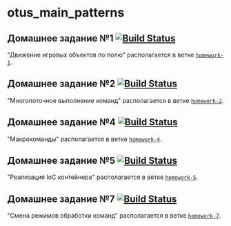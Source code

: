 # otus_main_patterns


## Домашнее задание №1 [![Build Status](https://www.travis-ci.com/a-zvg/otus_main_patterns.svg?branch=homework-1)](https://www.travis-ci.com/github/a-zvg/otus_main_patterns/builds/227019123)

"Движение игровых объектов по полю" располагается в ветке [`homework-1`](https://github.com/a-zvg/otus_main_patterns/tree/homework-1).

## Домашнее задание №2 [![Build Status](https://github.com/a-zvg/otus_main_patterns/actions/workflows/cmake.yml/badge.svg?branch=homework-2)](https://github.com/a-zvg/otus_main_patterns/runs/2823477535)

"Многопоточное выполнение команд" располагается в ветке [`homework-2`](https://github.com/a-zvg/otus_main_patterns/tree/homework-2).

## Домашнее задание №4 [![Build Status](https://github.com/a-zvg/otus_main_patterns/actions/workflows/cmake.yml/badge.svg?branch=homework-4)](https://github.com/a-zvg/otus_main_patterns/runs/4700471273)

"Макрокоманды" располагается в ветке [`homework-4`](https://github.com/a-zvg/otus_main_patterns/tree/homework-4).

## Домашнее задание №5 [![Build Status](https://github.com/a-zvg/otus_main_patterns/actions/workflows/cmake.yml/badge.svg?branch=homework-5)](https://github.com/a-zvg/otus_main_patterns/runs/4715434914)

"Реализация IoC контейнера" располагается в ветке [`homework-5`](https://github.com/a-zvg/otus_main_patterns/tree/homework-5).

## Домашнее задание №7 [![Build Status](https://github.com/a-zvg/otus_main_patterns/actions/workflows/cmake.yml/badge.svg?branch=homework-7)](https://github.com/a-zvg/otus_main_patterns/runs/4736235653)

"Смена режимов обработки команд" располагается в ветке [`homework-7`](https://github.com/a-zvg/otus_main_patterns/tree/homework-7).
